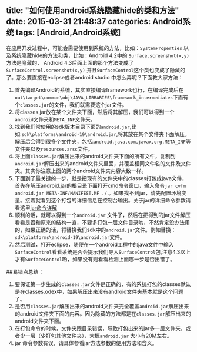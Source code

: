 title: "如何使用android系统隐藏hide的类和方法"
date: 2015-03-31 21:48:37
categories: Android系统 
tags: [Android,Android系统]
---

在应用开发过程中，可能会需要使用到系统的方法，比如：`SystemProperties` 以及系统隐藏hide的方法和类，比如：Android 4.2中的  `Surface.screenshot(x,y)`方法是隐藏的， Android 4.3后面上面的那个方法变成了`SurfaceControl.screenshot(x,y)` 并且`SurfaceControl`这个类也变成了隐藏的了。那么要直接在eclipse或者android studio 中怎么弄呢？下面教大家方法：

<!-- more --> 

1.  首先编译Android的系统，其实直接编译framework也行，在编译完成后在`out\target\common\obj\JAVA_LIBRARIES\framework_intermediates`下面有个`classes.jar`的文件，我们就需要这个jar文件。
2.  将classes.jar放在某个文件夹下面，然后将其解压，我们可以得到一个`android`文件夹和`META_INF`文件夹，
3.  找到我们常使用的sdk版本目录下面的`android.jar`,比如:`sdk\platforms\android-19\android.jar`,将其放在某个文件夹下面解压。解压后会得到很多个文件夹，包括:`android,java,com,javax,org,META_INF`等文件夹以及`resources.arsc`文件。
4.  将上面`classes.jar`解压出来的android文件夹下面的所有文件，复制到`android.jar`解压出来的android文件夹里面，并覆盖相同文件名的文件及文件夹。其实你注意上面的两个android文件夹内容大致一样。
5.  下面到了最关键的一步，就是把现有的文件夹中的classes打包成java文件，首先在解压android.jar的根目录下面打开cmd命令窗口，输入命令`jar cvfm android.jar META-INF/MANIFEST.MF ./` 。如果找不到jar，请先配置环境变量。接着就看到这个打包的详细信息在控制台输出。关于jar的详细命令参数请看这里[jar命令详解](http://blog.csdn.net/kiss0931/article/details/210201)
6.  顺利的话，就可以得到一个`android.jar` 文件了，然后在把得到的jar文件解压看看是否和原来的结构一直，不要多打包一层文件目录哟，不然肯定没办法用的，如果正确的话，将替换我们sdk中的`android.jar`文件。例如替换：`sdk\platforms\android-19\android.jar`文件。
7.  然后测试，打开eclipse，随便在一个android工程中的java文件中输入`SurfaceControl`看看系统是否会提示我们导入`SurfaceControl`包,注意4.3以上才有`SurfaceControl`哟，如果没有则看看检测上面哪一步是否出错了。

##易错点总结：
1.  要保证第一步生成的`classes.jar`文件是正确的，有的系统打包的classes默认是在classes.odex中，如果解压出来没有android文件夹基本就是这个问题了。
2.  是否用`classes.jar`解压出来的android文件夹完全覆盖`android.jar`解压出来的android文件夹下面的内容。因为隐藏的方法都是在`classes.jar`解压出来的android文件夹下面。
3. 在打包命令的时候，文件夹跟目录错误，导致打包出来的jar多一层文件夹，或者少一层（少打包其他文件夹），大概`android.jar` 大小有20M左右。
4. jar 命令参数有误，请具体参看jar方法参数的使用方法和含义。

